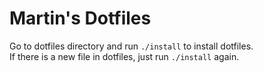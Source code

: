 # Martin's Dotfiles

Go to dotfiles directory and run `./install` to install dotfiles.  
If there is a new file in dotfiles, just run `./install` again.
